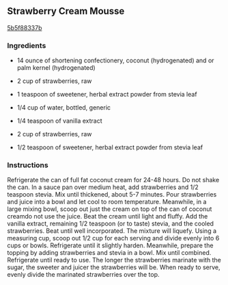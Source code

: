## Strawberry Cream Mousse

[5b5f88337b](http://tastykitchen.com/recipes/desserts/strawberry-cream-mousse/)

### Ingredients

 - 14 ounce of shortening confectionery, coconut (hydrogenated) and or palm kernel (hydrogenated)

 - 2 cup of strawberries, raw

 - 1 teaspoon of sweetener, herbal extract powder from stevia leaf

 - 1/4 cup of water, bottled, generic

 - 1/4 teaspoon of vanilla extract

 - 2 cup of strawberries, raw

 - 1/2 teaspoon of sweetener, herbal extract powder from stevia leaf

### Instructions

Refrigerate the can of full fat coconut cream for 24-48 hours. Do not shake the can. In a sauce pan over medium heat, add strawberries and 1/2 teaspoon stevia. Mix until thickened, about 5-7 minutes. Pour strawberries and juice into a bowl and let cool to room temperature. Meanwhile, in a large mixing bowl, scoop out just the cream on top of the can of coconut creamdo not use the juice. Beat the cream until light and fluffy. Add the vanilla extract, remaining 1/2 teaspoon (or to taste) stevia, and the cooled strawberries. Beat until well incorporated. The mixture will liquefy. Using a measuring cup, scoop out 1/2 cup for each serving and divide evenly into 6 cups or bowls. Refrigerate until it slightly harden. Meanwhile, prepare the topping by adding strawberries and stevia in a bowl. Mix until combined. Refrigerate until ready to use. The longer the strawberries marinate with the sugar, the sweeter and juicer the strawberries will be. When ready to serve, evenly divide the marinated strawberries over the top.